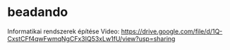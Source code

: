 # beadando
Informatikai rendszerek építése
Video: https://drive.google.com/file/d/1Q-CxstCFf4qwFwmqNgCFx3IQ53xLw1fU/view?usp=sharing
